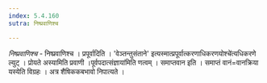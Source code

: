 ```yaml
---
index: 5.4.160
sutra: निष्प्रवाणिश्च

---
```

_निष्प्रवाणिश्च_ - निष्प्रवाणिश्च । प्रपूर्वादिति । 'वेञ्तन्तुसंताने' इत्यस्मात्प्रपूर्वात्करणाधिकरणयोश्चे॑त्यधिकरणे ल्युट् । प्रोयते अस्यामिति प्रवाणी ।पूर्वपदात्संज्ञाया॑मिति णत्वम् । समाप्तवान इति । समाप्तं वानं=वानक्रिया यस्येति विग्रहः । अत्र शैषिककबभावो निपात्यते ।